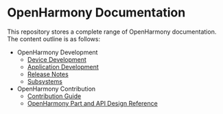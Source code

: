 # OpenHarmony Documentation

This repository stores a complete range of OpenHarmony documentation. The content outline is as follows:

- OpenHarmony Development
  - [Device Development](device-dev/Readme-EN.md)
  - [Application Development](application-dev/Readme-EN.md)
  - [Release Notes](release-notes/Readme.md)
  - [Subsystems](./readme)
- OpenHarmony Contribution
  - [Contribution Guide](contribute/contribution-guide.md)
  - [OpenHarmony Part and API Design Reference](./design)

